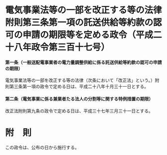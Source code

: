 # 電気事業法等の一部を改正する等の法律附則第三条第一項の託送供給等約款の認可の申請の期限等を定める政令（平成二十八年政令第三百十七号）
#### 第一条（一般送配電事業者の電力量調整供給に係る託送供給等約款の認可の申請の期限）
電気事業法等の一部を改正する等の法律（次条において「改正法」という。）附則第三条第一項の政令で定める日は、平成二十八年十月三十一日とする。
#### 第二条（電気事業に係る兼業者たる法人の分割等に関する特例措置の期限）
改正法附則第九条の政令で定める日は、平成三十七年三月三十一日とする。
# 附　則
この政令は、公布の日から施行する。
